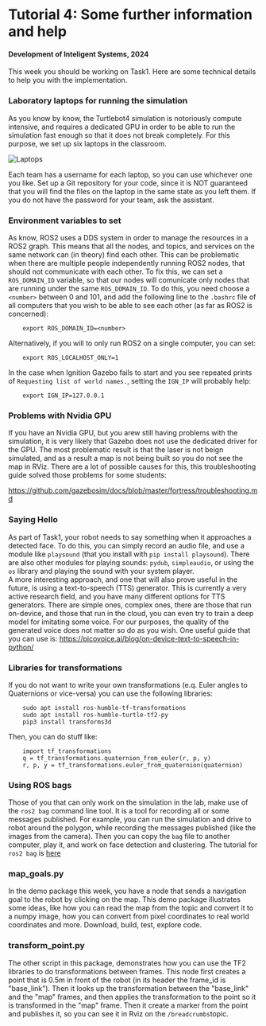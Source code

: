 # Tutorial 4: Some further information and help

#### Development of Inteligent Systems, 2024
This week you should be working on Task1. Here are some technical details to help you with the implementation.

### Laboratory laptops for running the simulation
As you know by know, the Turtlebot4 simulation is notoriously compute intensive, and requires a dedicated GPU in order to be able to run the simulation fast enough so that it does not break completely. For this purpose, we set up six laptops in the classroom.

![Laptops](figs/lab_laptop.jpg "Laptops")

Each team has a username for each laptop, so you can use whichever one you like. Set up a Git repository for your code, since it is NOT guaranteed that you will find the files on the laptop in the same state as you left them. If you do not have the password for your team, ask the assistant.

### Environment variables to set
As know, ROS2 uses a DDS system in order to manage the resources in a ROS2 graph. This means that all the nodes, and topics, and services on the same network can (in theory) find each other. This can be problematic when there are multiple people independently running ROS2 nodes, that should not communicate with each other. To fix this, we can set a `ROS_DOMAIN_ID` variable, so that our nodes will comunicate only nodes that are running under the same `ROS_DOMAIN_ID`. To do this, you need choose a `<number>` between 0 and 101, and add the following line to the `.bashrc` file of all computers that you wish to be able to see each other (as far as ROS2 is concerned):

```
    export ROS_DOMAIN_ID=<number>
```

Alternatively, if you will to only run ROS2 on a single computer, you can set:

```
    export ROS_LOCALHOST_ONLY=1
```

In the case when Ignition Gazebo fails to start and you see repeated prints of `Requesting list of world names.`, setting the `IGN_IP` will probably help:

```
    export IGN_IP=127.0.0.1
```
### Problems with Nvidia GPU
If you have an Nvidia GPU, but you arew still having problems with the simulation, it is very likely that Gazebo does not use the dedicated driver for the GPU. The most problematic result is that the laser is not beign simulated, and as a result a map is not being built so you do not see the map in RViz. There are a lot of possible causes for this, this troubleshooting guide solved those problems for some students:

https://github.com/gazebosim/docs/blob/master/fortress/troubleshooting.md

### Saying Hello
As part of Task1, your robot needs to say something when it approaches a detected face. To do this, you can simply record an audio file, and use a module like `playsound` (that you install with `pip install playsound`). There are also other modules for playing sounds: `pydub`, `simpleaudio`, or using the `os` library and playing the sound with your system player.     
A more interesting approach, and one that will also prove useful in the future, is using a text-to-speech (TTS) generator. This is currently a very active research field, and you have many different options for TTS generators. There are simple ones, complex ones, there are those that run on-device, and those that run in the cloud, you can even try to train a deep model for imitating some voice. For our purposes, the quality of the generated voice does not matter so do as you wish. One useful guide that you can use is: https://picovoice.ai/blog/on-device-text-to-speech-in-python/

### Libraries for transformations
If you do not want to write your own transformations (e.q. Euler angles to Quaternions or vice-versa) you can use the following libraries:

```
    sudo apt install ros-humble-tf-transformations
    sudo apt install ros-humble-turtle-tf2-py
    pip3 install transforms3d
```

Then, you can do stuff like:
```
    import tf_transformations
    q = tf_transformations.quaternion_from_euler(r, p, y)
    r, p, y = tf_transformations.euler_from_quaternion(quaternion)
```
### Using ROS bags
Those of you that can only work on the simulation in the lab, make use of the `ros2 bag` command line tool. It is a tool for recording all or some messages published. For example, you can run the simulation and drive to robot around the polygon, while recording the messages published (like the images from the camera). Then you can copy the `bag` file to another computer, play it, and work on face detection and clustering. The tutorial for `ros2 bag` is [here](https://docs.ros.org/en/humble/Tutorials/Beginner-CLI-Tools/Recording-And-Playing-Back-Data/Recording-And-Playing-Back-Data.html) 

### map_goals.py
In the demo package this week, you have a node that sends a navigation goal to the robot by clicking on the map. This demo package illustrates some ideas, like how you can read the map from the topic and convert it to a numpy image, how you can convert from pixel coordinates to real world coordinates and more. Download, build, test, explore code.

### transform_point.py
The other script in this package, demonstrates how you can use the TF2 libraries to do transformations between frames. This node first creates a point that is 0.5m in front of the robot (in its header the frame_id is "base_link"). Then it looks up the transformation between the "base_link" and the "map" frames, and then applies the transformation to the point so it is transformed in the "map" frame. Then it create a marker from the point and publishes it, so you can see it in Rviz on the `/breadcrumbs`topic.
